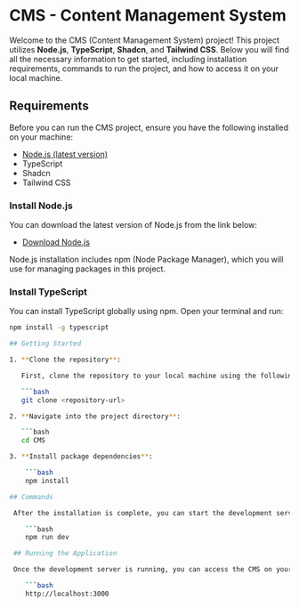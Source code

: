 # CMS - Content Management System

Welcome to the CMS (Content Management System) project! This project utilizes **Node.js**, **TypeScript**, **Shadcn**, and **Tailwind CSS**. Below you will find all the necessary information to get started, including installation requirements, commands to run the project, and how to access it on your local machine.

## Requirements

Before you can run the CMS project, ensure you have the following installed on your machine:

- [Node.js (latest version)](https://nodejs.org/en/download/)
- TypeScript
- Shadcn
- Tailwind CSS

### Install Node.js

You can download the latest version of Node.js from the link below:

- [Download Node.js](https://nodejs.org/en/download/)

Node.js installation includes npm (Node Package Manager), which you will use for managing packages in this project.

### Install TypeScript

You can install TypeScript globally using npm. Open your terminal and run:

````bash
npm install -g typescript

## Getting Started

1. **Clone the repository**:

   First, clone the repository to your local machine using the following command:

   ```bash
   git clone <repository-url>

2. **Navigate into the project directory**:

   ```bash
   cd CMS

3. **Install package dependencies**:

    ```bash
    npm install

## Commands

 After the installation is complete, you can start the development server using the following command:

    ```bash
    npm run dev

 ## Running the Application

 Once the development server is running, you can access the CMS on your local machine at:

    ```bash
    http://localhost:3000
````
